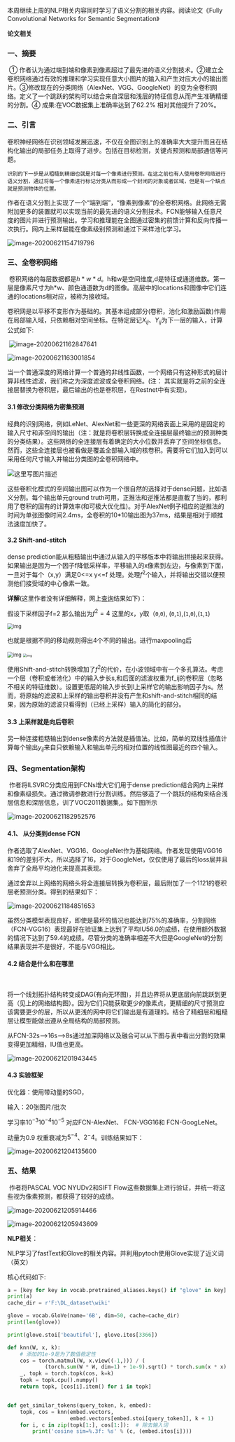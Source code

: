 本周继续上周的NLP相关内容同时学习了语义分割的相关内容。阅读论文《Fully Convolutional Networks for Semantic Segmentation》



**论文相关**

### 一、摘要

​		① 作者认为通过端到端和像素到像素超过了最先进的语义分割技术。②建立全卷积网络通过有效的推理和学习实现任意大小图片的输入和产生对应大小的输出图片。③修改现在的分类网络（AlexNet、VGG、GoogleNet）的变为全卷积网络。定义了一个跳跃的架构可以结合来自深层和浅层的特征信息从而产生准确精细的分割。④ 成果:在VOC数据集上准确率达到了62.2% 相对其他提升了20%。

### 二、引言

​	卷积神经网络在识别领域发展迅速，不仅在全图识别上的准确率大大提升而且在结构化输出的局部任务上取得了进步。包括在目标检测，关键点预测和局部通信等问题。

 	识别的下一步是从粗糙到精细也就是对每一个像素进行预测。在这之前也有人使用卷积网络进行语义分割，通过将每一个像素进行标记分类从而形成一个封闭的对象或者区域，但是有一个缺点就是预测物体的位置。

​	作者在语义分割上实现了一个“端到端”，“像素到像素”的全卷积网络。此网络无需附加更多的装置就可以实现当前的最先进的语义分割技术。FCN能够输入任意尺度的图片并进行预测输出。学习和推理能在全图通过密集的前馈计算和反向传播一次执行。网内上采样层能在像素级别预测和通过下采样池化学习。

![image-20200621154719796](D:\MarkDown\DeepLearning\img\image-20200621154719796.png)

### 三、全卷积网络

​		卷积网络的每层数据都是$h*w*d$。h和w是空间维度,d是特征或通道维数。第一层是像素尺寸为h*w、颜色通道数为d的图像。高层中的locations和图像中它们连通的locations相对应，被称为接收域。

​		卷积网是以平移不变形作为基础的。其基本组成部分(卷积，池化和激励函数)作用在局部输入域，只依赖相对空间坐标。在特定层记$X_{ij}$、$Y_{ij}$为下一层的输入，计算公式如下:

​		![image-20200621162847641](D:\MarkDown\DeepLearning\img\image-20200621162847641.png)

![image-20200621163001854](D:\MarkDown\DeepLearning\img\image-20200621163001854.png)

​		当一个普通深度的网络计算一个普通的非线性函数，一个网络只有这种形式的层计算非线性滤波，我们称之为深度滤波或全卷积网络。(注： 其实就是将之前的全连接层替换为卷积层，最后输出的也是卷积层，在Restnet中有实现)。

#### 3.1 修改分类网络为密集预测

​		经典的识别网络，例如LeNet、AlexNet和一些更深的网络表面上采用的是固定的输入尺寸和非空间的输出（注：就是将卷积层转换成全连接层最终输出的预测种类的分类结果）。这些网络的全连接层有着确定的大小位数并丢弃了空间坐标信息。然而，这些全连接层也被看做是覆盖全部输入域的核卷积。需要将它们加入到可以采用任何尺寸输入并输出分类图的全卷积网络中。



![这里写图片描述](D:\MarkDown\DeepLearning\img\20161022115412312.png)

​	这些卷积化模式的空间输出图可以作为一个很自然的选择对于dense问题，比如语义分割。每个输出单元ground truth可用，正推法和逆推法都是直截了当的，都利用了卷积的固有的计算效率(和可极大优化性)。对于AlexNet例子相应的逆推法的时间为单张图像时间2.4ms，全卷积的10*10输出图为37ms，结果是相对于顺推法速度加快了。

#### 3.2  Shift-and-stitch

dense prediction能从粗糙输出中通过从输入的平移版本中将输出拼接起来获得。如果输出是因为一个因子f降低采样率，平移输入的x像素到左边，与像素到下面，一旦对于每个（x,y）满足0<=x  y<=f 处理。处理$f^2$个输入，并将输出交错以便预测他们接受域的中心像素一致。

**详解**(这里作者没有详细解释，网上<a href="https://blog.csdn.net/qinghuaci666/article/details/80833866">查询</a>结果如下)：

假设下采样因子f=2 那么输出为$f^2=4$ 这里的x，y取（`0`,`0`), (`0`,`1`),(`1`,`0`),(`1`,`1`) 



<img src="D:\MarkDown\DeepLearning\img\70.png" alt="img" style="zoom:80%;" />

也就是根据不同的移动规则得出4个不同的输出。进行maxpooling后

<img src="D:\MarkDown\DeepLearning\img\71.png" alt="img" style="zoom:80%;" />

<img src="D:\MarkDown\DeepLearning\img\72.png" alt="img" style="zoom:50%;" />



使用Shift-and-stitch转换增加了$f^2$的代价，在小波领域中有一个多孔算法。考虑一个层（卷积或者池化）中的输入步长s,和后面的滤波权重为f_ij的卷积层（忽略不相关的特征维数）。设置更低层的输入步长到l上采样它的输出影响因子为s。然而，将原始的滤波和上采样的输出卷积并没有产生和shift-and-stitch相同的结果，因为原始的滤波只看得到（已经上采样）输入的简化的部分。

#### 3.3 上采样就是向后卷积

​		另一种连接粗糙输出到dense像素的方法就是插值法。比如，简单的双线性插值计算每个输出$y_{ij}$来自只依赖输入和输出单元的相对位置的线性图最近的四个输入。



### 四、Segmentation架构

​		作者将ILSVRC分类应用到FCNs增大它们用于dense prediction结合网内上采样和像素级损失。通过微调参数进行分割训练。然后够造了一个跳跃的结构来结合浅层信息和深层信息，训了VOC2011数据集,。如下图所示

![image-20200621182952576](D:\MarkDown\DeepLearning\img\image-20200621182952576.png)

#### 4.1、 从分类到dense FCN

​		作者选取了AlexNet、VGG16、GoogleNet作为基础网络。作者发现使用VGG16和19的差别不大，所以选择了16，对于GoogleNet，仅仅使用了最后的loss层并且舍弃了全局平均池化来提高其表现。

​		通过舍弃以上网络的网络头将全连接层转换为卷积层，最后附加了一个1*1*21的卷积层老预测分类。得到的结果如下：

![image-20200621184851653](D:\MarkDown\DeepLearning\img\image-20200621184851653.png)

虽然分类模型表现良好，即使是最坏的情况也能达到75%的准确率，分割网络（FCN-VGG16）表现最好在验证集上达到了平均IU56.0的成绩，在使用额外数据的情况下达到了59.4的成绩。尽管分类的准确率相差不大但是GoogleNet的分割结果表现并不是很好，不能与VGG相比。

#### 4.2 结合是什么和在哪里

​	

​		将一个线划拓扑结构转变成DAG(有向无环图)，并且边界将从更底层向前跳跃到更高（见上的网络结构图）。因为它们只能获取更少的像素点，更精细的尺寸预测应该需要更少的层，所以从更浅的网中将它们输出是有道理的。结合了精细层和粗糙层让模型能做出遵从全局结构的局部预测。

​		从FCN-32s-->16s-->8s通过加深网络以及融合可以从下图与表中看出分割的效果变得更加精细，IU值也更高。

![image-20200621201943445](D:\MarkDown\DeepLearning\img\image-20200621201943445.png)

#### 4.3 实验框架



优化器：使用带动量的SGD，

输入：20张图片/批次 

 学习率$10^{-3} 10^{-4} 10^{-5}$ 对应FCN-AlexNet、 FCN-VGG16和 FCN-GoogLeNet。

动量为0.9 权重衰减为$5^{-4}$、$2^-4$。训练结果如下：

![image-20200621204135600](D:\MarkDown\DeepLearning\img\image-20200621204135600.png)



### 五、结果

​	作者将PASCAL VOC NYUDv2和SIFT Flow这些数据集上进行验证，并统一将这些视为像素预测，都获得了较好的成绩。

![image-20200621205914466](D:\MarkDown\DeepLearning\img\image-20200621205914466.png)



![image-20200621205943609](D:\MarkDown\DeepLearning\img\image-20200621205943609.png)

**NLP相关**：

​	NLP学习了fastText和Glove的相关内容。并利用pytoch使用Glove实现了近义词（英文）

核心代码如下:

```python
a = [key for key in vocab.pretrained_aliases.keys() if "glove" in key]
print(a)
cache_dir = r'F:\DL_dataset\wiki'

glove = vocab.GloVe(name='6B', dim=50, cache=cache_dir)
print(len(glove))

print(glove.stoi['beautiful'], glove.itos[3366])  

def knn(W, x, k):
    # 添加的1e-9是为了数值稳定性
    cos = torch.matmul(W, x.view((-1,))) / (
            (torch.sum(W * W, dim=1) + 1e-9).sqrt() * torch.sum(x * x).sqrt())
    _, topk = torch.topk(cos, k=k)
    topk = topk.cpu().numpy()
    return topk, [cos[i].item() for i in topk]


def get_similar_tokens(query_token, k, embed):
    topk, cos = knn(embed.vectors,
                    embed.vectors[embed.stoi[query_token]], k + 1)
    for i, c in zip(topk[1:], cos[1:]):  # 除去输入词
        print('cosine sim=%.3f: %s' % (c, (embed.itos[i])))
```

